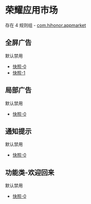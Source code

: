 # 荣耀应用市场

存在 4 规则组 - [com.hihonor.appmarket](/src/apps/com.hihonor.appmarket.ts)

## 全屏广告

默认禁用

- [快照-0](https://i.gkd.li/import/13063815)
- [快照-1](https://i.gkd.li/import/13168440)

## 局部广告

默认禁用

- [快照-0](https://i.gkd.li/import/13063928)

## 通知提示

默认禁用

- [快照-0](https://i.gkd.li/import/13073319)

## 功能类-欢迎回来

默认禁用

- [快照-0](https://i.gkd.li/i/15521068)
